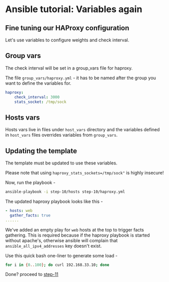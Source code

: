 # Ansible tutorial: Variables again

## Fine tuning our HAProxy configuration

Let's use variables to configure weights and check interval.

## Group vars

The check interval will be set in a group_vars file for haproxy.

The file `group_vars/haproxy.yml` - it has to be named after the group
you want to define the variables for.

```yaml
haproxy:
    check_interval: 3000
    stats_socket: /tmp/sock
```

## Hosts vars

Hosts vars live in files under `host_vars` directory and the variables
defined in `host_vars` files overrides variables from `group_vars`.

## Updating the template

The template must be updated to use these variables.

Please note that using `haproxy_stats_sockets=/tmp/sock"` is highly insecure!

Now, run the playbook - 

```bash
ansible-playbook -i step-10/hosts step-10/haproxy.yml
```

The updated haproxy playbook looks like this - 

```yaml
- hosts: web
  gather_facts: true
......
```

We've added an empty play for `web` hosts at the top to trigger facts gathering.
This is required because if the haproxy playbook is started without apache's,
otherwise ansible will complain that `ansible_all_ipv4_addresses` key doesn't exist.

Use this quick bash one-liner to generate some load - 
```bash
for i in {0..100}; do curl 192.168.33.10; done
```


Done? proceed to [step-11](./step-11/README.md)